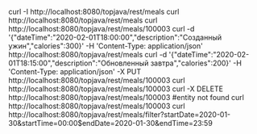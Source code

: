 curl -I http://localhost:8080/topjava/rest/meals
curl http://localhost:8080/topjava/rest/meals
curl http://localhost:8080/topjava/rest/meals/100003
curl -d '{"dateTime":"2020-02-01T18:00:00","description":"Созданный ужин","calories":300}' -H 'Content-Type:
application/json' http://localhost:8080/topjava/rest/meals
curl -d '{"dateTime":"2020-02-01T18:15:00","description":"Обновленный завтра","calories":200}' -H 'Content-Type:
application/json' -X PUT http://localhost:8080/topjava/rest/meals/100003
curl http://localhost:8080/topjava/rest/meals/100003
curl -X DELETE http://localhost:8080/topjava/rest/meals/100003
#entity not found
curl http://localhost:8080/topjava/rest/meals/100003
curl http://localhost:8080/topjava/rest/meals/filter?startDate=2020-01-30&startTime=00:00$endDate=2020-01-30&endTime=23:59